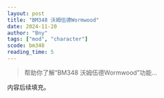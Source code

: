 ```yaml
---
layout: post
title: "BM348 沃姆伍德Wormwood"
date: 2024-11-20
author: "Bny"
tags: ["mod", "character"]
scode: bm348
reading_time: 5
---
```


> 帮助你了解“BM348 沃姆伍德Wormwood”功能...

内容后续填充。
